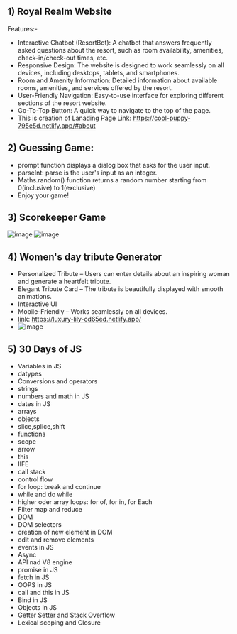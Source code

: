 ## 1) Royal Realm Website
  
  Features:-
- Interactive Chatbot (ResortBot): A chatbot that answers frequently asked questions about the resort, such as room availability, amenities, check-in/check-out times, etc.
- Responsive Design: The website is designed to work seamlessly on all devices, including desktops, tablets, and smartphones.
- Room and Amenity Information: Detailed information about available rooms, amenities, and services offered by the resort.
- User-Friendly Navigation: Easy-to-use interface for exploring different sections of the resort website.
- Go-To-Top Button: A quick way to navigate to the top of the page.
- This is creation of Lanading Page
  Link: https://cool-puppy-795e5d.netlify.app/#about


## 2) Guessing Game:
- prompt function displays a dialog box that asks for the user input.
- parseInt: parse is the user's input as an integer.
- Maths.random() function returns a random number starting from 0(inclusive) to 1(exclusive)
- Enjoy your game!


## 3) Scorekeeper Game
![image](https://github.com/user-attachments/assets/868fa8db-be0e-4a95-b408-ff168b23130e)  ![image](https://github.com/user-attachments/assets/3984a7d0-3672-49b4-be37-814e73f72e77)


## 4) Women's day tribute Generator
-  Personalized Tribute – Users can enter details about an inspiring woman and generate a heartfelt tribute.
-  Elegant Tribute Card – The tribute is beautifully displayed with smooth animations.
-  Interactive UI
-  Mobile-Friendly – Works seamlessly on all devices.
-  link: https://luxury-lily-cd65ed.netlify.app/
-  ![image](https://github.com/user-attachments/assets/156e327e-d7c1-42bd-ae3a-7ff207d2dec6)

  
## 5) 30 Days of JS
- Variables in JS
- datypes
- Conversions and operators
- strings
- numbers and math in JS
- dates in JS
- arrays
- objects
- slice,splice,shift
- functions
- scope
- arrow
- this
- IIFE
- call stack
- control flow
- for loop: break and continue
- while and do while
- higher oder array loops: for of, for in, for Each
- Filter map and reduce
- DOM
- DOM selectors
- creation of new element in DOM
- edit and remove elements
- events in JS
- Async
- API nad V8 engine
- promise in JS
- fetch in JS
- OOPS in JS
- call and this in JS
- Bind in JS
- Objects in JS
- Getter Setter and Stack Overflow
- Lexical scoping and Closure 
